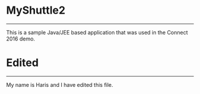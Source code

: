 # MyShuttle2
-------------

This is a sample Java/JEE based application that was used in the Connect 2016 demo. 


# Edited
-------------

My name is Haris and I have edited this file.
